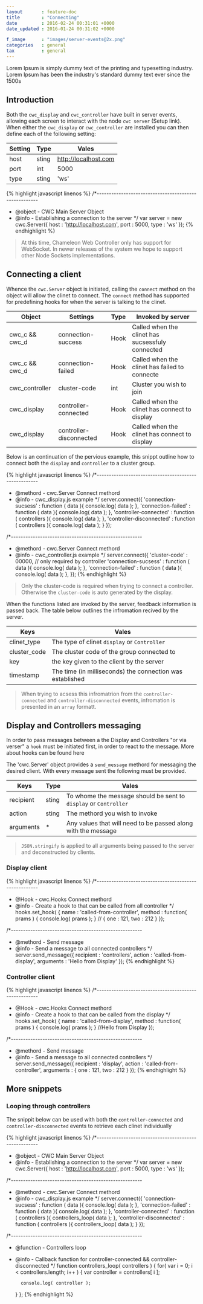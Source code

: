 ```yaml
---
layout       : feature-doc
title        : "Connecting"
date         : 2016-02-24 00:31:01 +0000
date_updated : 2016-01-24 00:31:02 +0000

f_image      : "images/server-events@2x.png"
categories   : general
tax          : general
---
```

Lorem Ipsum is simply dummy text of the printing and typesetting industry. Lorem Ipsum has been the industry's standard dummy text ever since the 1500s
<!--more-->

## Introduction
Both the `cwc_display` and `cwc_controller` have built in server events, allowing each screen to interact with the node `cwc server` (Setup link). When either the `cwc_display` or `cwc_controller` are installed you can then define each of the following setting:

| Setting  | Type     | Vales                                         |
| -------- | -------- | ----------------------------------------------|
| host     | sting    | http://localhost.com                          |
| port     | int      | 5000                                          |
| type     | sting    | 'ws'                                          |

{% highlight javascript linenos %}
/*------------------------------------------------------
* @object - CWC Main Server Object
* @info   - Establishing a connection to the server
*/
var server = new cwc.Server({
    host : 'http://localhost.com',
    port : 5000,
    type : 'ws'
});
{% endhighlight %}

>At this time, Chameleon Web Controller only has support for WebSocket. In newer releases of the system we hope to support other Node Sockets implementations.

## Connecting a client
Whence the `cwc.Server` object is initiated, calling the `connect` method on the object will allow the clinet to connect. The `connect` method has supported for predefining hooks for when the server is talking to the clinet.

| Object         | Settings                | Type | Invoked by server                                         |
| -----          | ------------------      | ---- | --------------------------------------------------------- |
| cwc_c && cwc_d | connection-success      | Hook | Called when the clinet has sucsessfuly connected          |
| cwc_c && cwc_d | connection-failed       | Hook | Called when the clinet has failed to connecte             |
| cwc_controller | cluster-code            | int  | Cluster you wish to join                                  |
| cwc_display    | controller-connected    | Hook | Called when the clinet has connect to display             |
| cwc_display    | controller-disconnected | Hook | Called when the clinet has connect to display             |

Below is an continuation of the pervious example, this snippt outline how to connect both the `display` and `controller` to a cluster group.

{% highlight javascript linenos %}
/*------------------------------------------------------
* @methord - cwc.Server Connect methord
* @info   - cwc_display.js example
*/
server.connect({
  'connection-sucsess'      : function ( data        ){ console.log( data ); },
  'connection-failed'       : function ( data        ){ console.log( data ); },
  'controller-connected'    : function ( controllers ){ console.log( data ); },
  'controller-disconnected' : function ( controllers ){ console.log( data ); }
});

/*------------------------------------------------------
* @methord - cwc.Server Connect methord
* @info   - cwc_controller.js example
*/
server.connect({
  'cluster-code'            : 00000, // only required by controller
  'connection-sucsess'      : function ( data        ){ console.log( data ); },
  'connection-failed'       : function ( data        ){ console.log( data ); },
});
{% endhighlight %}

>Only the cluster-code is required when trying to connect a controller. Otherwise the `cluster-code` is auto generated by the display.

When the functions listed are invoked by the server, feedback information is passed back. The table below outlines the infromation recived by the server.

| Keys          | Vales                                                     |
| ------------- | --------------------------------------------------------- |
| clinet_type   | The type of clinet `display` or `Controller`              |
| cluster_code  | The cluster code of the group connected to                |
| key           | the key given to the client by the server                 |
| timestamp     | The time (in milliseconds) the connection was established |

>When trying to acsess this infromatrion from the `controller-connected` and `controller-disconnected` events, infromation is presented in an `array` formatt.

## Display and Controllers messaging
In order to pass messages between a the Display and Controllers "or via verser" a `hook` must be initiated first, in order to react to the message. More about hooks can be found here

The 'cwc.Server' object provides a `send_message` methord for messaging the desired client. With every message sent the following must be provided.

| Keys          | Type     | Vales                                                            |
| ------------- | -------- | --------------                                                   |
| recipient     | sting    | To whome the message should be sent to `display` or `Controller` |
| action        | sting    | The methord you wish to invoke                                   |
| arguments     | *        | Any values that will need to be passed along with the message    |

>`JSON.stringify` is applied to all arguments being passed to the server and deconstructed by clients.

### Display client
{% highlight javascript linenos %}
/*------------------------------------------------------
* @Hook - cwc.Hooks Connect methord
* @info - Create a hook to that can be called from all controller
*/
hooks.set_hook( {
  name   : 'called-from-controller',
  method : function( prams ) { console.log( prams ); } // { one : 121, two : 212 }
});

/*------------------------------------------------------
* @methord - Send message
* @info    - Send a message to all connected controllers
*/
server.send_message({
    recipient : 'controllers',
    action    : 'called-from-display',
    arguments : 'Hello from Display'
});
{% endhighlight %}

### Controller client
{% highlight javascript linenos %}
/*------------------------------------------------------
* @Hook - cwc.Hooks Connect methord
* @info - Create a hook to that can be called from the display
*/
hooks.set_hook( {
  name   : 'called-from-display',
  method : function( prams ) { console.log( prams ); } //Hello from Display
});

/*------------------------------------------------------
* @methord - Send message
* @info    - Send a message to all connected controllers
*/
server.send_message({
    recipient : 'display',
    action    : 'called-from-controller',
    arguments : { one : 121, two : 212 }
});
{% endhighlight %}

## More snippets

### Looping through controllers
The snippit below can be used with both the `controller-connected` and `controller-disconnected` events to retrieve each clinet individually

{% highlight javascript linenos %}
/*------------------------------------------------------
* @object - CWC Main Server Object
* @info   - Establishing a connection to the server
*/
var server = new cwc.Server({
    host : 'http://localhost.com',
    port : 5000,
    type : 'ws'
});

/*------------------------------------------------------
* @methord - cwc.Server Connect methord
* @info    - cwc_display.js example
*/
server.connect({
  'connection-sucsess'      : function ( data ){ console.log( data ); },
  'connection-failed'       : function ( data ){ console.log( data ); },
  'controller-connected'    : function ( controllers ){ controllers_loop( data ); },
  'controller-disconnected' : function ( controllers ){ controllers_loop( data ); }
});

/*------------------------------------------------------
* @function - Controllers loop
* @info     - Callback function for controller-connected && controller-disconnected
*/
function controllers_loop( controllers )
{
    for( var i = 0; i < controllers.length; i++ )
    {
        var controller = controllers[ i ];

        console.log( controller );
    }
};
{% endhighlight %}